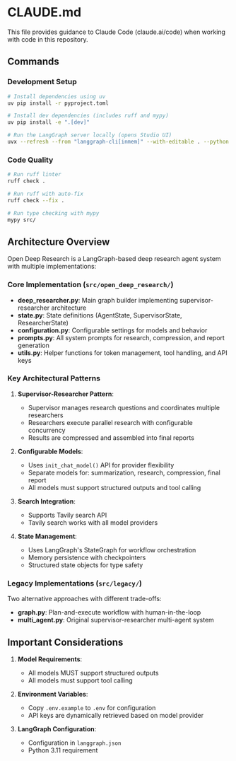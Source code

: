 # CLAUDE.md

This file provides guidance to Claude Code (claude.ai/code) when working with code in this repository.

## Commands

### Development Setup

```bash
# Install dependencies using uv
uv pip install -r pyproject.toml

# Install dev dependencies (includes ruff and mypy)
uv pip install -e ".[dev]"

# Run the LangGraph server locally (opens Studio UI)
uvx --refresh --from "langgraph-cli[inmem]" --with-editable . --python 3.11 langgraph dev --allow-blocking
```

### Code Quality

```bash
# Run ruff linter
ruff check .

# Run ruff with auto-fix
ruff check --fix .

# Run type checking with mypy
mypy src/
```


## Architecture Overview

Open Deep Research is a LangGraph-based deep research agent system with multiple implementations:

### Core Implementation (`src/open_deep_research/`)

-   **deep_researcher.py**: Main graph builder implementing supervisor-researcher architecture
-   **state.py**: State definitions (AgentState, SupervisorState, ResearcherState)
-   **configuration.py**: Configurable settings for models and behavior
-   **prompts.py**: All system prompts for research, compression, and report generation
-   **utils.py**: Helper functions for token management, tool handling, and API keys

### Key Architectural Patterns

1. **Supervisor-Researcher Pattern**:

    - Supervisor manages research questions and coordinates multiple researchers
    - Researchers execute parallel research with configurable concurrency
    - Results are compressed and assembled into final reports

2. **Configurable Models**:

    - Uses `init_chat_model()` API for provider flexibility
    - Separate models for: summarization, research, compression, final report
    - All models must support structured outputs and tool calling

3. **Search Integration**:

    - Supports Tavily search API
    - Tavily search works with all model providers

4. **State Management**:
    - Uses LangGraph's StateGraph for workflow orchestration
    - Memory persistence with checkpointers
    - Structured state objects for type safety

### Legacy Implementations (`src/legacy/`)

Two alternative approaches with different trade-offs:

-   **graph.py**: Plan-and-execute workflow with human-in-the-loop
-   **multi_agent.py**: Original supervisor-researcher multi-agent system


## Important Considerations

1. **Model Requirements**:

    - All models MUST support structured outputs
    - All models must support tool calling

2. **Environment Variables**:

    - Copy `.env.example` to `.env` for configuration
    - API keys are dynamically retrieved based on model provider

3. **LangGraph Configuration**:
    - Configuration in `langgraph.json`
    - Python 3.11 requirement
